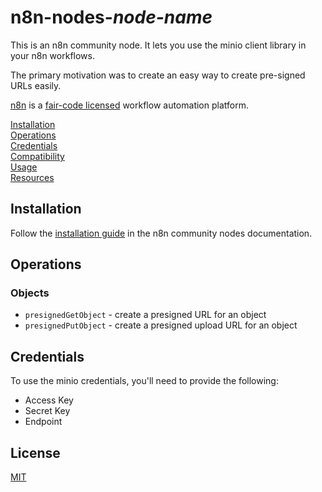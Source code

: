 # n8n-nodes-_node-name_

This is an n8n community node. It lets you use the minio client library in your n8n workflows.

The primary motivation was to create an easy way to create pre-signed URLs easily.

[n8n](https://n8n.io/) is a [fair-code licensed](https://docs.n8n.io/reference/license/) workflow automation platform.

[Installation](#installation)  
[Operations](#operations)  
[Credentials](#credentials)  <!-- delete if no auth needed -->  
[Compatibility](#compatibility)  
[Usage](#usage)  <!-- delete if not using this section -->  
[Resources](#resources)  

## Installation

Follow the [installation guide](https://docs.n8n.io/integrations/community-nodes/installation/) in the n8n community nodes documentation.

## Operations

### Objects

* `presignedGetObject` - create a presigned URL for an object
* `presignedPutObject` - create a presigned upload URL for an object

## Credentials

To use the minio credentials, you'll need to provide the following:

* Access Key
* Secret Key
* Endpoint

## License

[MIT](./LICENSE.md)
